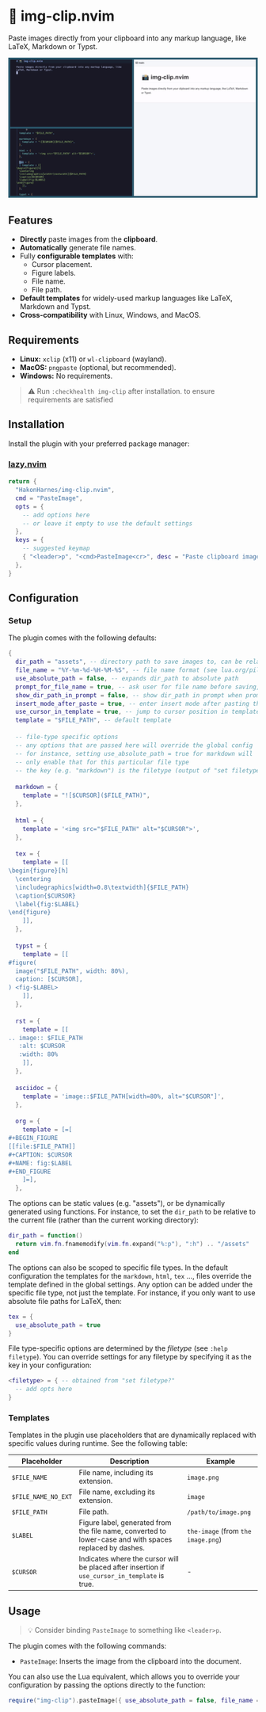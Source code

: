 # 📸 img-clip.nvim

Paste images directly from your clipboard into any markup language, like LaTeX, Markdown or Typst.

![demo of plugin](doc/demo.gif)

## Features

- **Directly** paste images from the **clipboard**.
- **Automatically** generate file names.
- Fully **configurable templates** with:
  - Cursor placement.
  - Figure labels.
  - File name.
  - File path.
- **Default templates** for widely-used markup languages like LaTeX, Markdown and Typst.
- **Cross-compatibility** with Linux, Windows, and MacOS.

## Requirements

- **Linux:** `xclip` (x11) or `wl-clipboard` (wayland).
- **MacOS:** `pngpaste` (optional, but recommended).
- **Windows:** No requirements.

> ⚠️ Run `:checkhealth img-clip` after installation. to ensure requirements are satisfied

## Installation

Install the plugin with your preferred package manager:

### [lazy.nvim](https://github.com/folke/lazy.nvim)

```lua
return {
  "HakonHarnes/img-clip.nvim",
  cmd = "PasteImage",
  opts = {
    -- add options here
    -- or leave it empty to use the default settings
  },
  keys = {
    -- suggested keymap
    { "<leader>p", "<cmd>PasteImage<cr>", desc = "Paste clipboard image" },
  },
}
```

## Configuration

### Setup

The plugin comes with the following defaults:

```lua
{
  dir_path = "assets", -- directory path to save images to, can be relative (cwd) or absolute
  file_name = "%Y-%m-%d-%H-%M-%S", -- file name format (see lua.org/pil/22.1.html)
  use_absolute_path = false, -- expands dir_path to absolute path
  prompt_for_file_name = true, -- ask user for file name before saving, leave empty to use default
  show_dir_path_in_prompt = false, -- show dir_path in prompt when prompting for file name
  insert_mode_after_paste = true, -- enter insert mode after pasting the markup code
  use_cursor_in_template = true, -- jump to cursor position in template after pasting
  template = "$FILE_PATH", -- default template

  -- file-type specific options
  -- any options that are passed here will override the global config
  -- for instance, setting use_absolute_path = true for markdown will
  -- only enable that for this particular file type
  -- the key (e.g. "markdown") is the filetype (output of "set filetype?")

  markdown = {
    template = "![$CURSOR]($FILE_PATH)",
  },

  html = {
    template = '<img src="$FILE_PATH" alt="$CURSOR">',
  },

  tex = {
    template = [[
\begin{figure}[h]
  \centering
  \includegraphics[width=0.8\textwidth]{$FILE_PATH}
  \caption{$CURSOR}
  \label{fig:$LABEL}
\end{figure}
    ]],
  },

  typst = {
    template = [[
#figure(
  image("$FILE_PATH", width: 80%),
  caption: [$CURSOR],
) <fig-$LABEL>
    ]],
  },

  rst = {
    template = [[
.. image:: $FILE_PATH
   :alt: $CURSOR
   :width: 80%
    ]],
  },

  asciidoc = {
    template = 'image::$FILE_PATH[width=80%, alt="$CURSOR"]',
  },

  org = {
    template = [=[
#+BEGIN_FIGURE
[[file:$FILE_PATH]]
#+CAPTION: $CURSOR
#+NAME: fig:$LABEL
#+END_FIGURE
    ]=],
  },
```

The options can be static values (e.g. "assets"), or be dynamically generated using functions. For instance, to set the `dir_path` to be relative to the current file (rather than the current working directory):

```lua
dir_path = function()
  return vim.fn.fnamemodify(vim.fn.expand("%:p"), ":h") .. "/assets"
end
```

The options can also be scoped to specific file types. In the default configuration the templates for the `markdown`, `html`, `tex` ..., files override the template defined in the global settings. Any option can be added under the specific file type, not just the template. For instance, if you only want to use absolute file paths for LaTeX, then:

```lua
tex = {
  use_absolute_path = true
}
```

File type-specific options are determined by the _filetype_ (see `:help filetype`). You can override settings for any filetype by specifying it as the key in your configuration:

```lua
<filetype> = { -- obtained from "set filetype?"
  -- add opts here
}
```

### Templates

Templates in the plugin use placeholders that are dynamically replaced with specific values during runtime. See the following table:

| **Placeholder**     | **Description**                                                                                         | **Example**                        |
| ------------------- | ------------------------------------------------------------------------------------------------------- | ---------------------------------- |
| `$FILE_NAME`        | File name, including its extension.                                                                     | `image.png`                        |
| `$FILE_NAME_NO_EXT` | File name, excluding its extension.                                                                     | `image`                            |
| `$FILE_PATH`        | File path.                                                                                              | `/path/to/image.png`               |
| `$LABEL`            | Figure label, generated from the file name, converted to lower-case and with spaces replaced by dashes. | `the-image` (from `the image.png`) |
| `$CURSOR`           | Indicates where the cursor will be placed after insertion if `use_cursor_in_template` is true.          | -                                  |

## Usage

> 💡 Consider binding `PasteImage` to something like `<leader>p`.

The plugin comes with the following commands:

- `PasteImage`: Inserts the image from the clipboard into the document.

You can also use the Lua equivalent, which allows you to override your configuration by passing the options directly to the function:

```lua
require("img-clip").pasteImage({ use_absolute_path = false, file_name = "image.png" })
```
